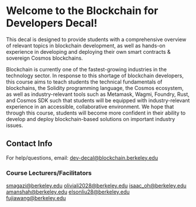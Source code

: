 # Welcome to the Blockchain for Developers Decal!

This decal is designed to provide students with a comprehensive overview of relevant topics in blockchain development, as well as hands-on experience in developing and deploying their own smart contracts & sovereign Cosmos blockchains.

Blockchain is currently one of the fastest-growing industries in the technology sector. In response to this shortage of blockchain developers, this course aims to teach students the technical fundamentals of blockchains, the Solidity programming language, the Cosmos ecosystem, as well as industry-relevant tools such as Metamask, Wagmi, Foundry, Rust, and Cosmos SDK such that students will be equipped with industry-relevant experience in an accessible, collaborative environment. We hope that through this course, students will become more confident in their ability to develop and deploy blockchain-based solutions on important industry issues.


## Contact Info

For help/questions, email: dev-decal@blockchain.berkeley.edu

### Course Lecturers/Facilitators
smagazi@berkeley.edu
oliviali2028@berkeley.edu
isaac_oh@berkeley.edu
amanshah@berkeley.edu
elsonliu28@berkeley.edu
fujiawang@berkeley.edu
